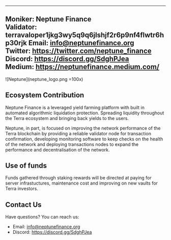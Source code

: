 
---
Moniker: Neptune Finance  
Validator: terravaloper1jkg3wy5q9q6jlshjf2r6p9nf4flwtr6hp30rjk
Email: info@neptunefinance.org  
Twitter: https://twitter.com/neptune_finance  
Discord: https://discord.gg/SdghPJea  
Medium: https://neptunefinance.medium.com/  
---

![Neptune](neptune_logo.png =100x)

## Ecosystem Contribution

Neptune Finance is a leveraged yield farming platform with built in automated algorithmic liquidation protection. Spreading liquidity throughout the Terra ecosystem and bringing back yields to the users.  

Neptune, in part, is focused on improving the network performance of the Terra blockchain by providing a reliable validator node for transaction confirmation, developing monitoring software to keep checks on the health of the network and deploying transactions nodes to expand the performance and decentralisation of the network.

## Use of funds

Funds gathered through staking rewards will be directed at paying for server infrastuctures, maintenance cost and improving on new vaults for Terra investors.


## Contact Us

Have questions? You can reach us:

- Email: info@neptunefinance.org  
- Discord: https://discord.gg/SdghPJea  


